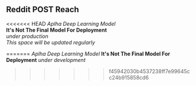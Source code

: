 ## Reddit POST Reach

<<<<<<< HEAD
*Aplha Deep Learning Model*  
**It's Not The Final Model For Deployment**  
*under production*  
*This space will be updated regularly*

=======
*Aplha Deep Learning Model*
**It's Not The Final Model For Deployment**
*under development*
>>>>>>> f45942030b4537238ff7e99645cc24b915858cd6
